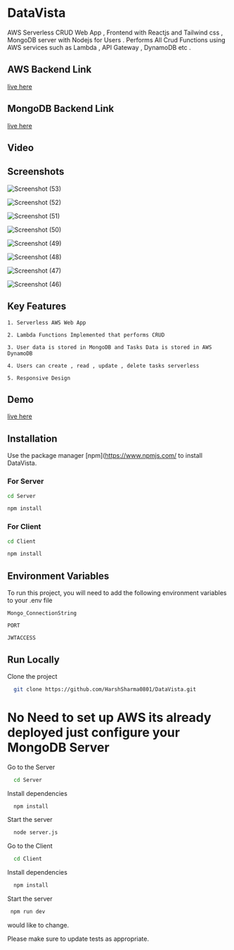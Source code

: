 # DataVista
AWS Serverless CRUD Web App , Frontend with Reactjs and Tailwind css , MongoDB server with Nodejs for Users . Performs All Crud Functions using AWS services such as Lambda , API Gateway , DynamoDB etc .   

 ## AWS Backend Link
  [live here](https://dlgil0du4h.execute-api.ap-south-1.amazonaws.com/main)

 ## MongoDB Backend Link
  [live here](https://data-vista-backend.vercel.app/)

## Video




## Screenshots

![Screenshot (53)](https://github.com/HarshSharma0801/DataVista/assets/121893196/d47d8561-d573-4dbd-8625-052dcdcb2f44)

![Screenshot (52)](https://github.com/HarshSharma0801/DataVista/assets/121893196/95ecd6af-c142-48c3-bc64-e9799474d0de)

![Screenshot (51)](https://github.com/HarshSharma0801/DataVista/assets/121893196/70ba7c98-0028-4fd1-b155-a63807be6485)

![Screenshot (50)](https://github.com/HarshSharma0801/DataVista/assets/121893196/bcf52f3a-a7fd-45bf-9cbf-98dfbdb1a756)

![Screenshot (49)](https://github.com/HarshSharma0801/DataVista/assets/121893196/50db97fd-7b7e-4de0-a461-35923490a717)

![Screenshot (48)](https://github.com/HarshSharma0801/DataVista/assets/121893196/3cd60de2-282f-4c07-a4a9-c8e82eae1fbd)

![Screenshot (47)](https://github.com/HarshSharma0801/DataVista/assets/121893196/61ba2e3a-6798-44a4-bab9-7ebee88d0498)

![Screenshot (46)](https://github.com/HarshSharma0801/DataVista/assets/121893196/82fe77d1-5a95-4a3b-ba69-05e2678334a8)

  
## Key Features 

`1. Serverless AWS Web App `

`2. Lambda Functions Implemented that performs CRUD `

`3. User data is stored in MongoDB and Tasks Data is stored in AWS DynamoDB`

`4. Users can create , read , update , delete tasks serverless `

`5. Responsive Design `



## Demo

[live here](https://data-vista-alpha.vercel.app/)

## Installation

Use the package manager [npm](https://www.npmjs.com/ to install DataVista.
### For Server
```bash
cd Server
```
```bash
npm install
```
### For Client
```bash
cd Client
```
```bash
npm install
```



## Environment Variables

To run this project, you will need to add the following environment variables to your .env file

`Mongo_ConnectionString`

`PORT`

`JWTACCESS`

## Run Locally


Clone the project

```bash
  git clone https://github.com/HarshSharma0801/DataVista.git
```
# No Need to set up AWS its already deployed just configure your MongoDB Server

Go to the Server

```bash
  cd Server
```

Install dependencies

```bash
  npm install
```

Start the server

```bash
  node server.js
```

Go to the Client

```bash
  cd Client
```

Install dependencies

```bash
  npm install
```

Start the server

```bash
 npm run dev
```

would like to change.

Please make sure to update tests as appropriate.



















